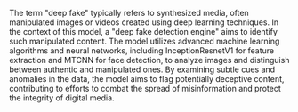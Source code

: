 The term "deep fake" typically refers to synthesized media, often manipulated images or videos created using deep learning techniques. In the context of this model, a "deep fake detection engine" aims to identify such manipulated content. The model utilizes advanced machine learning algorithms and neural networks, including InceptionResnetV1 for feature extraction and MTCNN for face detection, to analyze images and distinguish between authentic and manipulated ones. By examining subtle cues and anomalies in the data, the model aims to flag potentially deceptive content, contributing to efforts to combat the spread of misinformation and protect the integrity of digital media.
